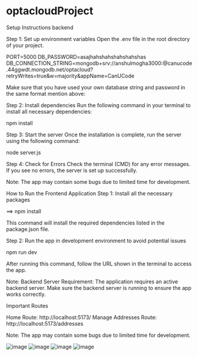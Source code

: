 # optacloudProject
Setup Instructions backend

Step 1: Set up environment variables
Open the .env file in the root directory of your project.

PORT=5000
DB_PASSWORD=asajhahshahshahshahshas
DB_CONNECTION_STRING=mongodb+srv://anshulmogha3000:<password>@canucode.44ggwdt.mongodb.net/optacloud?retryWrites=true&w=majority&appName=CanUCode

Make sure that you have used your own database string and password in the same format mention above:

Step 2: Install dependencies
Run the following command in your terminal to install all necessary dependencies:

npm install

Step 3: Start the server
Once the installation is complete, run the server using the following command:

node server.js

Step 4: Check for Errors
Check the terminal (CMD) for any error messages. If you see no errors, the server is set up successfully.

Note:
The app may contain some bugs due to limited time for development.


How to Run the Frontend Application
Step 1: Install all the necessary packages

==> npm install

This command will install the required dependencies listed in the package.json file.

Step 2: Run the app in development environment to avoid potential issues

npm run dev

After running this command, follow the URL shown in the terminal to access the app.

Note:
Backend Server Requirement: The application requires an active backend server. Make sure the backend server is running to ensure the app works correctly.

Important Routes

Home Route: http://localhost:5173/
Manage Addresses Route: http://localhost:5173/addresses

Note:
The app may contain some bugs due to limited time for development.

![image](https://github.com/user-attachments/assets/179d99d7-7979-4d55-8cd3-69a6336f5651)
![image](https://github.com/user-attachments/assets/d436f1e2-7f02-4d4c-aff0-bf116fd6f751)
![image](https://github.com/user-attachments/assets/948835a2-9b3d-4378-aa37-20232ff827f9)
![image](https://github.com/user-attachments/assets/c825ab8d-99f4-42df-bf03-2b2fda20529c)




